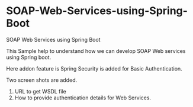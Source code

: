 # SOAP-Web-Services-using-Spring-Boot
SOAP Web Services using Spring Boot

This Sample help to understand how we can develop SOAP Web services using Spring boot.

Here addon feature is Spring Security is added for Basic Authentication.


Two screen shots are added.

1) URL to get WSDL file 
2) How to provide authentication details for Web Services.



